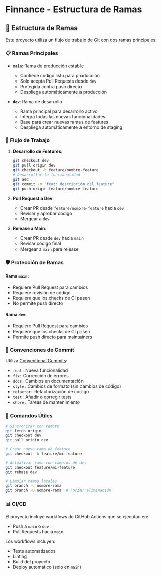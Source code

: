 # Finnance - Estructura de Ramas

## 🌳 Estructura de Ramas

Este proyecto utiliza un flujo de trabajo de Git con dos ramas principales:

### 📋 Ramas Principales

- **`main`**: Rama de producción estable
  - Contiene código listo para producción
  - Solo acepta Pull Requests desde `dev`
  - Protegida contra push directo
  - Despliega automáticamente a producción

- **`dev`**: Rama de desarrollo
  - Rama principal para desarrollo activo
  - Integra todas las nuevas funcionalidades
  - Base para crear nuevas ramas de features
  - Despliega automáticamente a entorno de staging

### 🔄 Flujo de Trabajo

1. **Desarrollo de Features**:
   ```bash
   git checkout dev
   git pull origin dev
   git checkout -b feature/nombre-feature
   # Desarrollar la funcionalidad
   git add .
   git commit -m "feat: descripción del feature"
   git push origin feature/nombre-feature
   ```

2. **Pull Request a Dev**:
   - Crear PR desde `feature/nombre-feature` hacia `dev`
   - Revisar y aprobar código
   - Mergear a `dev`

3. **Release a Main**:
   - Crear PR desde `dev` hacia `main`
   - Revisar código final
   - Mergear a `main` para release

### 🛡️ Protección de Ramas

#### Rama `main`:
- Requiere Pull Request para cambios
- Requiere revisión de código
- Requiere que los checks de CI pasen
- No permite push directo

#### Rama `dev`:
- Requiere Pull Request para cambios
- Requiere que los checks de CI pasen
- Permite push directo para maintainers

### 📝 Convenciones de Commit

Utiliza [Conventional Commits](https://www.conventionalcommits.org/):

- `feat:` Nueva funcionalidad
- `fix:` Corrección de errores
- `docs:` Cambios en documentación
- `style:` Cambios de formato (sin cambios de código)
- `refactor:` Refactorización de código
- `test:` Añadir o corregir tests
- `chore:` Tareas de mantenimiento

### 🚀 Comandos Útiles

```bash
# Sincronizar con remoto
git fetch origin
git checkout dev
git pull origin dev

# Crear nueva rama de feature
git checkout -b feature/mi-feature

# Actualizar rama con cambios de dev
git checkout feature/mi-feature
git rebase dev

# Limpiar ramas locales
git branch -d nombre-rama
git branch -D nombre-rama  # Forzar eliminación
```

### 📊 CI/CD

El proyecto incluye workflows de GitHub Actions que se ejecutan en:
- Push a `main` o `dev`
- Pull Requests hacia `main`

Los workflows incluyen:
- Tests automatizados
- Linting
- Build del proyecto
- Deploy automático (solo en `main`)
